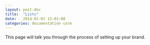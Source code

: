 ```yaml
---
layout: post-doc
title:  "Lists"
date:   2014-01-01 12:01:00
categories: documentation core
---
```


This page will talk you through the process of setting up your brand.
